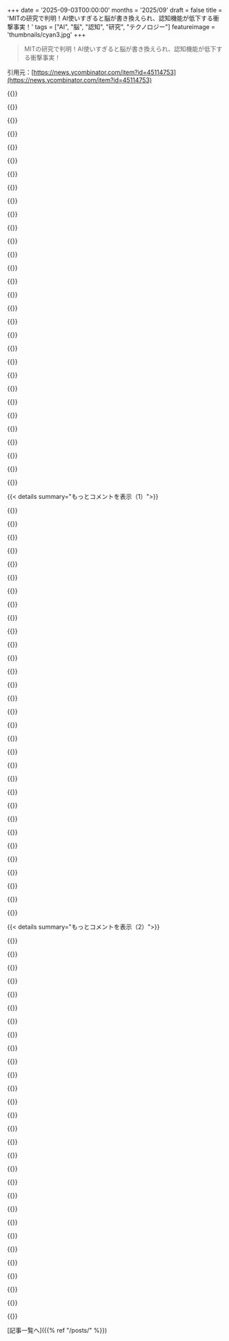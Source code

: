 +++
date = '2025-09-03T00:00:00'
months = '2025/09'
draft = false
title = 'MITの研究で判明！AI使いすぎると脳が書き換えられ、認知機能が低下する衝撃事実！'
tags = ["AI", "脳", "認知", "研究", "テクノロジー"]
featureimage = 'thumbnails/cyan3.jpg'
+++

> MITの研究で判明！AI使いすぎると脳が書き換えられ、認知機能が低下する衝撃事実！

引用元：[https://news.ycombinator.com/item?id=45114753](https://news.ycombinator.com/item?id=45114753)




{{<matomeQuote body="大学院の時、尊敬してた先輩は論文を読んだらコードを書いて実装してて、その練習のおかげでコーディングも論文分析も爆速になったって話。俺も今はコード書かないけど、新しいコードとかに手を動かして苦労するのは超大事だと思う。「プロンプトいじるだけ」の奴らは何も学んでないよ。" userName="goalieca" createdAt="2025/09/03 13:57:28" color="#38d3d3">}}




{{<matomeQuote body="スキルの二極化がマジで起きてるよな。(1)概念を深く理解して、コードで実装できる奴らと、(2)機械に丸投げして能力を失っていく奴ら。今はまだ差がないけど、数年後にはヤバいことになるぜ。" userName="benterix" createdAt="2025/09/03 14:04:55" color="#38d3d3">}}




{{<matomeQuote body="コンパイラみたいに、俺たちは抽象化のレベルを上げてるだけだろ。個々のコードじゃなくて、アーキテクチャとかテストとか契約が大事。AIに高いハードルを超えさせれば、俺の仕事は仕様と実際の機能のズレを見つけて、新しい仕様を作ることだけになる。" userName="CuriouslyC" createdAt="2025/09/03 14:13:49" color="#ff5733">}}




{{<matomeQuote body="他の奴も言ってたけど、LLMは抽象化じゃないんだよ。抽象化ってのは、Aを渡せば必ずBが返ってくる決定論的なもん。だからそれに頼って上位レベルに行ける。でもLLMは確率的だから、Aを渡してもBが返ってくるか確信できない。結局、返ってきたBが正しいかチェックしなきゃいけないから、元の実装と変わらないくらい手間がかかるんだよ。" userName="e3bc54b2" createdAt="2025/09/03 14:32:07" color="#ff33a1">}}




{{<matomeQuote body="じゃあそれは委任（delegation）ってことか。好きな言葉を使えばいいけど、カテゴリをどう呼ぶかで世界をコントロールできるわけじゃないだろ。" userName="stuartjohnson12" createdAt="2025/09/03 14:45:37" color="">}}




{{<matomeQuote body="20年のキャリアで、コンパイラが出したAssemblyなんて数えるほどしか見たことないし、機械語なんて自分で書いた時以外は一度もない。でもLLMを使うのは全然違う。だってLLMは抽象化じゃないんだもん。絶対そうはならないよ。" userName="blibble" createdAt="2025/09/03 14:18:40" color="#38d3d3">}}




{{<matomeQuote body="「プロンプトをいじるだけ」の奴らが学習を逃してるって言うけど、違うことを学んでるだけかもよ。抽象化のレベルは上がってるんだから。今のAIモデルが底辺で天井じゃないってなんで分かんないんだ？Gary Marcusみたいな反対者もいるけど、AIの進化は全然止まってない。もし将来、人間の仕事が残るなら、AIに正確に動いてもらう能力だろうね。" userName="vonneumannstan" createdAt="2025/09/03 14:02:46" color="#38d3d3">}}




{{<matomeQuote body="知性の委任（Delegation of intelligence）ってこと？つまり、片方が賢くなると、もう片方はバカになるってことか？" userName="hoppp" createdAt="2025/09/03 15:19:46" color="#38d3d3">}}




{{<matomeQuote body="抽象化が委任（delegation）と違うって議論の一つは、プログラマーが抽象化を使う場合、それなしでも作業できるし、自分で抽象化を作れることを期待するだろってこと。でも委任（delegation）にはそんな期待しないよね。" userName="robenkleene" createdAt="2025/09/03 15:14:19" color="#ff33a1">}}




{{<matomeQuote body="「リアルなプログラマーはアセンブリを手書きする」なんて幻想には気をつけなよ。コンパイラが出たらプログラムを理解できないプログラマーが増えるって言われたけど、ある意味それは本当だ。でも、何かを構築するっていう実際のプロジェクトでは、ほとんど誰もそれが重要だなんて思ってない。<br>考えるのをやめたら、そりゃ学ぶことは減るよ。でも、もし次の抽象レベルで考えるなら、細かいことはいつも重要じゃないかもしれない。<br>大学の問題は、”次のレベル”がないことだ。知識の伝達を促すために手作業で厳選されたアイデアの羅列にすぎない。会社を立ち上げて何かを作るのとは違う。そっちなら時間を確保できればもっと大きな問題に取り組める。<br>もちろん、これが全てのPhDに当てはまるわけじゃない。分野によっては詳細を学ぶことが重要かもしれないけど、俺たちはかなり専門化してるから、全体的に見ればこれは有利になると思うね。" userName="theptip" createdAt="2025/09/03 15:03:03" color="#ff33a1">}}




{{<matomeQuote body="まだ初期段階だからだよ。まだ十分良いってわけじゃないし、信頼も足りてないんだ。コードのチェックにもまだリソースが割かれてるしね。<br>昨日、Braveブラウザの新しいタブがバックグラウンドで70MBのRAMを使ってる投稿を見たけど、最適化できるコードがあるのは確かでも、誰も気にしやしないよ。細かいことだし、今のPCは十分パワフルだから問題ないんだ。瑣末なコードは抽象化のおかげで消え去ったのさ。" userName="KoolKat23" createdAt="2025/09/03 14:44:35" color="#38d3d3">}}




{{<matomeQuote body="ほとんどのプログラマーはアセンブリを知らないから、依存してる抽象化なしでは作業できないんだよ。それって、プログラミング言語は抽象化じゃないって主張してるってことかい？" userName="vidarh" createdAt="2025/09/03 15:28:56" color="">}}




{{<matomeQuote body="マジで？失速の兆しはないって？1〜2年前にLLMが登場したとき、同僚は「これすごい、テストケースが作れる！」って言ってたんだ。今は「まだテストケースは作れるよ！それに、”本当に細かく指示したら”小さい関数も作れるようになったよ！」って言ってる。かなり失速してるように見えるけど、俺だけかな。" userName="codyb" createdAt="2025/09/03 14:13:43" color="#ff5733">}}




{{<matomeQuote body="ぶっちゃけごめん、でもLLM使ってないって言う人の割には、LLMの性能について意見持ちすぎだろ。反対するのはいいけど、もし3年前に使っただけなら、改善があったかなんてわかるわけないだろ。" userName="tuesdaynight" createdAt="2025/09/03 14:40:29" color="">}}




{{<matomeQuote body="「LLMはその性質上、確率的だ。確率的なものは決定的ではない。」って言うけど、俺は手を動かす派だけど、そこまで違いがあるのかな？現代のコンパイラもかなり確率的な挙動を含んでるよ。" userName="glitchc" createdAt="2025/09/03 15:41:30" color="#ff33a1">}}




{{<matomeQuote body="「抽象化は決定的で純粋な関数で、Aが与えられれば常にBを返す。」って言うけど、それは間違いだよ。抽象化が厳密に機能的とか決定的であるべきってルールはないんだ。実際、最初の抽象化はおそらく言語だっただろうけど、それは明らかにどちらでもない。一番きれいで扱いやすい抽象化はそういった特性を持ってるけど、必須じゃないんだ。" userName="daveguy" createdAt="2025/09/03 14:49:44" color="#ff33a1">}}




{{<matomeQuote body="ゼロサムゲームじゃないよ。全ての関係者が時間をかけて、より賢くなれるんだから。" userName="charcircuit" createdAt="2025/09/03 16:05:45" color="">}}




{{<matomeQuote body="学習プロセスを強化するためにAIを使う人たちはどうなの？俺は、誰にも聞きたくない「くだらない」質問や、既存の情報源にはないニッチな質問をAIに聞けることで、新しい概念をよりよく理解できると感じてるよ。もし答えをただ受け入れて次に進むだけなら、そりゃ苦労するだろうけどさ。でも、答えを批判的に吟味して情報を統合するなら、深く理解したい人にとって、これ以上良い時代はないと思うけどね。" userName="el_benhameen" createdAt="2025/09/03 14:17:23" color="#45d325">}}




{{<matomeQuote body="「LLMはその性質上、確率的だ。」って言うけどさ、人間だって確率的なのに、みんな人にお金を払ってコードを書かせてるじゃん。" userName="Paradigma11" createdAt="2025/09/03 15:00:14" color="#ff33a1">}}




{{<matomeQuote body="相手は賢くならないし、任せた側もバカにはならないよ。ただ、自分で作業する人間と比べたら、賢くなるチャンスを失うってだけのことさ。" userName="benterix" createdAt="2025/09/03 15:45:32" color="#ff33a1">}}




{{<matomeQuote body="これは抽象化の問題だよ。AIのプロンプトが内部でどう動くか見る人もいるけど、全員じゃないよね。アセンブリ言語と同じで、見たことなくても使う人はいるし、同じ議論もできる。将来的には、この境界線はすごく曖昧になるはずさ。" userName="elAhmo" createdAt="2025/09/03 14:28:38" color="#45d325">}}




{{<matomeQuote body="そうかもしれないけど、君がコメントしてるのは、研究結果で「そうはならない」って示されてる記事のことだよ。" userName="matt_kantor" createdAt="2025/09/03 16:46:37" color="">}}




{{<matomeQuote body="＞コンパイラみたいに抽象化が進んでるって意見だけど、違うよ。AIの出力コードは毎回チェックしなきゃいけないからね。コンパイラはコンパイル過程を全部チェックする必要なかったし、テスト可能なコードだった。AIは英語入力からの非決定的な出力だからさ。" userName="aprilthird2021" createdAt="2025/09/03 14:19:58" color="#45d325">}}




{{<matomeQuote body="＞現在の仕様と意図した機能の違いを見つけ、新しい仕様で修正するのが仕事、って話だけど、これを効率よく「正しく」やるには、実装評価の膨大な経験と、その実装が望む結果にどう影響するか想像する能力が要る。LLMを使うと、この経験が蝕まれるよ。算数や代数が苦手だと、微積分みたいな高度な数学が難しくなるのとそっくりだね。" userName="chii" createdAt="2025/09/03 14:49:31" color="#ff5733">}}




{{<matomeQuote body="＞「真のプログラマーはアセンブリを手書きする」という誤謬に注意、ってあるけど、これまでの抽象化は正確性を保ってた。PythonはCより遅くても信頼性は同じだ。でもLLMは正確性を保たない。正しいプロンプトでも間違った結果が出るんだよ。これはもうプログラミングじゃなくて、数分前のことも忘れる重度認知症のベテランプログラマーを管理するみたいなものさ。" userName="Jensson" createdAt="2025/09/03 15:15:34" color="#ff5c5c">}}




{{<matomeQuote body="＞LLMはその性質上、確率的だ、ってあるけど、コンパイラもそうだよ。でもみんな問題なく使ってるよね。コンパイラもLLMも決定論的に作れるんだけど、パフォーマンスを優先してその保証を諦めるのが都合がいいんだ。" userName="charcircuit" createdAt="2025/09/03 16:08:38" color="#ff5c5c">}}




{{<matomeQuote body="＞「真のプログラマーはアセンブリを手書きする」という誤謬に注意、って話だけど、コンパイラがプログラムの仕組みを理解できないプログラマーを生むと言われたのは確かだ。でも、モノ作りには重要じゃないってのが共通認識だね。肝心なのは、アセンブリまで掘り下げれば無限に精密な制御ができるってこと。Javaでアセンブリを使ったり、JITコンパイラの出力を確認したり、問題あればJITを無効にしたりもできる。高レベル言語使う人がアセンブリやCのメモリ管理の詳細を知らなくても、少しずつ学べるんだ。でもAIは、そうした基礎を蝕むものだよ。" userName="PhantomHour" createdAt="2025/09/03 16:18:48" color="#38d3d3">}}




{{<matomeQuote body="君は、この研究結果が当てはまらない一部の人たちがいる、って議論してるコメントチェーンの中にいるんだよ。" userName="charcircuit" createdAt="2025/09/03 16:56:38" color="">}}




{{<matomeQuote body="＞現代のコンパイラはかなりの確率的挙動を含んでる、って話だけど、いくつか例を挙げてくれるかな？" userName="davidrupp" createdAt="2025/09/03 15:46:19" color="">}}




{{<matomeQuote body="AIが作るコードは機械語みたいなもんだって思うんだ。厳密な仕様を満たせば、AIが作ったコードはどれも同じ価値ってこと。" userName="CuriouslyC" createdAt="2025/09/03 14:50:24" color="">}}




{{< details summary="もっとコメントを表示（1）">}}

{{<matomeQuote body="委任には、人を成長させる「再生型」と、価値を搾取する「退行型」があるよね。LLMも産業革命や奴隷制みたいに、人間から価値を搾取する「退行型」になりがち。AIは人間を成長させるように設計すべきだよ。この考えを説明してる記事がこれ→ https://hazelweakly.me/blog/stop-building-ai-tools-backwards" userName="hosh" createdAt="2025/09/03 16:07:03" color="#ff5733">}}




{{<matomeQuote body="この論文ね、まずarXivだから査読前だよ。参加者も各グループ18人で合計54人。しかもMITの若者に偏ってるから、結果の再現性や一般性は疑わしいね。脳スキャンとかも非日常的だし、実験内容もバレやすいんじゃないかな。<br>元の論文はこちら→ https://arxiv.org/pdf/2506.08872" userName="tomrod" createdAt="2025/09/03 12:56:32" color="#ff5733">}}




{{<matomeQuote body="査読前論文に「話半分で聞け」って言うのはもうやめようよ。査読って結構問題だらけで、リリースの邪魔になるし。オープン査読とかにすべきだよ。この論文の結論が話題作り先行で時期尚早ってのは同意するけどね。" userName="mnky9800n" createdAt="2025/09/03 13:13:35" color="">}}




{{<matomeQuote body="研究の参加者54人っていう規模と、ボストンの大学生中心っていう構成は、確かに限界だね。でも、これは「再現性や一般化が難しい」って理由じゃなくて、もっと大規模で多様な研究をやるべき理由だと思うな。" userName="i_am_proteus" createdAt="2025/09/03 13:06:10" color="#38d3d3">}}




{{<matomeQuote body="この話を聞くと、Dunning Kruger Effectの論文を思い出すよ。あれも参加者少なくて方法論に問題あったけど、みんな信じちゃった。AIが脳をダメにするっていうのも、「SNS→ゲーム→テレビが脳をダメにする」っていう昔からの心配事の繰り返しだよね。キャッチーな見出しって強力なんだ。" userName="dahart" createdAt="2025/09/03 13:46:50" color="#785bff">}}




{{<matomeQuote body="お願いだからやめてくれ。室温超伝導の馬鹿げた騒ぎが長引いたの覚えてるだろ？ああいうのを、みんなで避けようよ。" userName="chaps" createdAt="2025/09/03 13:31:58" color="">}}




{{<matomeQuote body="たしかに規模を広げれば一般化はできるけど、再現性とはまた別問題だよ。多くの心理学や神経科学の研究は、サンプルが少なかったり、実験が現実離れしてたりして、再現できないことが多いんだ。この研究も、再現性の壁にぶつかる可能性が高いと思うね。" userName="tomrod" createdAt="2025/09/03 13:10:46" color="#ff5c5c">}}




{{<matomeQuote body="参加者約54人の研究全部に対してそう思うの？GLP-1脳がんの研究とかも？" userName="genewitch" createdAt="2025/09/03 16:32:25" color="">}}




{{<matomeQuote body="みんな「AI」って言うけど、これLLMのことだよね。画像や動画を作るAIが認知機能低下につながるとは思えないな。LLMは、覚えることとかをサボらせて、知的怠惰を引き起こすかもね。" userName="giancarlostoro" createdAt="2025/09/03 13:33:31" color="#785bff">}}




{{<matomeQuote body="「AIで脳が」論文は、プレプリントでのオープンピアレビューで反証されたんだって。クローズドピアレビューって、トップジャーナル以外だとひどいこと多いしね。オープンは科学に良い影響を与えるよ。今回の論文は方法も内容もイマイチだと思うけどさ。" userName="physarum_salad" createdAt="2025/09/03 13:47:30" color="#38d3d3">}}




{{<matomeQuote body="どの研究か特定してほしいな。N（参加者数）が少ない研究は、母集団レベルの主張を裏付けるにはNが多い研究より劣るんだ。統計的検出力が低くて、効果を見逃したり、結果が不安定になりやすいからね。高品質な低N研究には、とんでもなく大きな効果量が必要だよ。" userName="tomrod" createdAt="2025/09/03 17:27:35" color="#785bff">}}




{{<matomeQuote body="この研究、ChatGPTがエッセイ執筆スキルに与える影響に特化してたんだって。練習しないとスキルが落ちるってだけで、AIが有害ってわけじゃないよ。あと、元の論文は「認知負債」であって「認知機能低下」じゃないから、解釈には注意が必要だね。全てのLLM/AIが脳に有害だと結論づけるのは時期尚早だと思うな。" userName="memco" createdAt="2025/09/03 14:22:54" color="#ff33a1">}}




{{<matomeQuote body="再現性危機の今、ピアレビューってどれくらい効果があるんだろうね？詐欺や質の悪い科学をどれだけ見抜けてるの？" userName="stonemetal12" createdAt="2025/09/03 13:37:51" color="">}}




{{<matomeQuote body="「AIが脳を腐らせる」みたいなヘッドラインは、みんなが信じたいから強力だよね。ソーシャルメディア、ゲーム、テレビ…機械が人を愚かにするって心配は昔からあるんだ。紀元前2800年頃のアッシリアの粘土板にも「最近の世は堕落してる、世界の終わりが近い」って書いてあったらしいよ。いつの時代も同じだね。<br>https://quoteinvestigator.com/2012/10/22/world-end/<br>https://www.youtube.com/watch?v=5IsSpAOD6K8" userName="tomrod" createdAt="2025/09/03 13:55:04" color="#ff5733">}}




{{<matomeQuote body="サンプルサイズが必要かどうかは効果量次第だよ。この研究では、AIユーザーは引用を全く思い出せなかったのに、非AIユーザーは50%以上思い出せたって。これだけ大きな効果量なら、54人でも統計的に十分有意だと言えるし、この研究が検出力不足だったとは言えないね。" userName="sarchertech" createdAt="2025/09/03 17:54:44" color="#ff5c5c">}}




{{<matomeQuote body="論文を読んだけど、実験の妥当性に疑問があるな。「脳」グループが普段と違うやり方（ChatGPT使用）をした時、脳が同じ認知負荷を期待してたってことじゃない？エッセイの質が目的なのに、LLM使用グループのエッセイは「高評価」だったんでしょ？些細なことを大げさに騒いでるだけじゃないかな。" userName="rawgabbit" createdAt="2025/09/04 05:01:14" color="#38d3d3">}}




{{<matomeQuote body="ソクラテスも『パイドロス』で、読み書き能力が人を愚かにするって言ってたよね。あれ、今も真実だと思うよ。新しい技術って、使い方次第で賢くも愚かにもなるんだから。" userName="hamburga" createdAt="2025/09/03 13:52:45" color="#785bff">}}




{{<matomeQuote body="もっと多様な学校から参加者を選んでほしいな。今の参加者はすごく選抜された層だから、ごく一部の人口しか見てないことになるよ。" userName="stackskipton" createdAt="2025/09/03 14:45:26" color="#38d3d3">}}




{{<matomeQuote body="なんでみんな、少ない人数の研究を発表するんだろう？" userName="ndkap" createdAt="2025/09/04 02:46:06" color="">}}




{{<matomeQuote body="査読って、仲間内の馴れ合いで、再現性も確認されないこと多いよね。もし自分の経歴が懸かってるなら、みんな論文を承認するのかな？皮肉だけど、AIがこういう手抜きや馴れ合いを見抜いて自動化してくれるのを待ってるんだ。<br>不正論文は1%どころじゃないと思うよ。NIHの論文を長年読んで、学ぶためにしてたけど、もっと多いと確信してる。あからさまな不正は報告して、時々論文が取り下げられることもあるけど、このプロセスには悪いインセンティブが多すぎて、きっともっと悪くなるだろうね。" userName="Bender" createdAt="2025/09/03 13:56:06" color="#ff5733">}}




{{<matomeQuote body="ソクラテスは正しかったんだ。彼の時代、記憶は貴重で、アイデアを結びつけたり、引用したり、議論を組み立てたりするのに使われた。でも、書くことによって記憶機能は急速に低下するんだ。脳は怠け者だからね。<br>新しい場所に行くと「ここって〇〇にそっくりだ」って脳が言うのは、脳の怠惰さの表れだよ。「解決したから休もう」って。でも、その観察は決して正確じゃないんだ。<br>パターン認識は時間を節約して、生き残るのを助けてくれるけど、人類には害になるショートカットにもつながるんだ。<br>ソクラテスは脳のこういう特性を認識してて、ショートカットが推論力や理解力に与えるダメージを警告しようとしたんだ。彼の時代には、家系図全体や条約を暗記して引用できる人が珍しくなかった。人類は圧倒的にこれらの能力を失ってしまったよね。外部記憶に頼りすぎて、名前や大事な日付、時間や季節、さっきしてたことさえ忘れちゃう！<br>ソクラテスが正しかったんだ。書くことは人間をバカにするよ。トークンの上限を減らし、ページングテーブルのサイズを減らし、会話の全体の長さを減らすんだ。今はもっと学習してるかもしれないけど、それを得るために何を諦めたんだろうね？" userName="imchillyb" createdAt="2025/09/03 14:24:41" color="#ff5733">}}




{{<matomeQuote body="この実験設定は望みがないくらい欠陥があるよ。LLMがある状況でも、人のタスクが変わらないって仮定してるんだからね。<br>もしコンピュータがエッセイを書くなら、良いエッセイを作る責任がある人は、新しい（たぶんもっと幅広い）スキルをすごく早く身につけるはずだよ。" userName="hedora" createdAt="2025/09/03 16:39:18" color="">}}




{{<matomeQuote body="君の仮説は、すごく頭の良い人ほど、LLMの助けを借りて書いたエッセイからの引用を覚えられないってこと？<br>俺はそうは思わないな。" userName="sarchertech" createdAt="2025/09/04 03:08:19" color="">}}




{{<matomeQuote body="「査読前の論文は疑ってかかるべきという意見はやめるべき」という主張に、絶対ノーだね。俺は査読の擁護者で、欠点があっても大きな価値があると思ってる。個人的な経験では、査読は俺が関わった論文の100%を改善してきたか、ボツにしてきたんだ。これは良いアイデアに価値があることを示してる。<br>俺が査読した論文も同じように改善されたよ。誰もが全てを知ってるわけじゃないし、知識がある人が意見を加えてくれるのは助けになるんだ。たとえその査読者が気難しいことを言ってもね。完璧なプロセスじゃないことは認めるけど（悪い査読者や編集者もいるし、アイデアを盗む奴もいる）、だからこそジャーナルを超えた「アイデアの市場（marketplace of ideas）」があるんだ。<br>「科学はアイデアの市場になるべき」というけど、これはすでに行われてるんだ。学術界は資源に関してはサバンナみたいなもので、豊かに見えるけど、実はすごく制約されてる。くだらないアイデアは、それが「象」から来たものでも、引き裂かれることになるよ。<br>それがペイウォールの裏で行われてるのが大きな問題で、インセンティブの構造は変える必要があるね。でも、あからさまなインチキが横行するのを望まないなら、品質チェックは必要だよ。<br>[0] https://x.com/JustinWolfers/status/591280547898462209?lang=e... 車が原稿だったらって話。" userName="tomrod" createdAt="2025/09/03 13:18:28" color="#ff5c5c">}}




{{<matomeQuote body="全体として、論文の弱点については君に同意するけど、その結果への懐疑心には同意しないな。<br>俺たちの体は、やってることに自然に適応するんだ。何かをすれば、体がそれを強化して、もっと高度なことができるようになる。何もしなければ、そのスキルや筋肉は時間とともに衰える傾向がある。<br>LLMに（このケースのように）エッセイを書かせるのは、自分で実際にエッセイを書くよりも桁違いに簡単だよ。だから、LLMを使ってエッセイを書くことが、自分の書く能力を徐々に低下させるのはかなり自明だと思うんだ。もちろん、何かの理由でそうじゃない可能性もあるけど、それはかなり驚きだね。" userName="somenameforme" createdAt="2025/09/03 13:33:57" color="#ff5733">}}




{{<matomeQuote body="テレビやビデオゲームに過度に触れると問題があるのは明らかだし、AIの過度な使用にも同じような問題があるのは間違いないね。子どもを持つ大人なら誰でも、その中毒性や行動上の悪影響をはっきり見て取れるよ。" userName="boringg" createdAt="2025/09/03 13:52:24" color="">}}




{{<matomeQuote body="君の言う通り、俺の知る限り、その論文が却下されたのは、誰かが注意深く読んだからじゃなくて、人々がそれを再現しようとしたからなんだよね。査読は再現性を確認しないんだ。査読の数を減らして、結果を実際に再現するのにもっと時間を費やすべきだと思う。だから、再生産性の危機っていう時代があったんだよ。" userName="ajmurmann" createdAt="2025/09/03 14:03:49" color="#785bff">}}




{{<matomeQuote body="でも、エッセイを書く目的ってエッセイの質じゃないの？<br>教育の文脈で書くことのほとんどは、学習が目的で、価値あるものを作り出すことじゃないんだ。学習の文脈での生産性は、たいてい間違った見方だよ。仕事での学習も同じで、経験が少ないうちは生産性が低いのが普通で、時間とともに増えるべきだとされてるんだ。" userName="MobiusHorizons" createdAt="2025/09/04 15:14:21" color="#38d3d3">}}




{{<matomeQuote body="この研究、統計的にはまだ微妙だね。コホートサイズや有意水準、効果量の話だと、99%レベルではクリアしてるけど、99.9%だと足りない。あと、学校や学生のバイアス、本当にランダムだったか？って問題もあるから、もっと大規模な研究が必要。一部の学生にしか当てはまらないし、まだ決定打じゃないってこと。" userName="tomrod" createdAt="2025/09/03 19:37:18" color="#ff5733">}}




{{<matomeQuote body="AIが脳をダメにするっていう話、新聞の時代からずーっと言われてるじゃん？少なくとも5世代前からね。政治家への不満とか、古代の数学の間違いの話もそうだけど、新しいものへの懸念って、いつも似たような感じで繰り返されるんだよね。たぶん全部繋がってるんだろうな。" userName="genewitch" createdAt="2025/09/03 16:44:51" color="">}}

{{</details>}}




{{< details summary="もっとコメントを表示（2）">}}

{{<matomeQuote body="ほとんどの論文って、実際には再現されないんだよね。だから、すごく大規模でめちゃくちゃ厳密な研究じゃない限り、『たぶん再現されないだろうな』って思っておくのが普通だよ。" userName="jdietrich" createdAt="2025/09/03 16:39:37" color="#ff5c5c">}}




{{<matomeQuote body="この記事、元の論文の内容を全然理解してないし、論文の著者が使わないでって言ってる言葉（“stupid”とか“dumb”とか“brain rot”とかね）を平気で使ってるのがダメだよね。認知バイアスの良い例だよ。<br>1. https://www.brainonllm.com/<br>2. https://www.brainonllm.com/faq" userName="LocalPCGuy" createdAt="2025/09/03 14:23:23" color="#45d325">}}




{{<matomeQuote body="HNがRedditみたいにクリックベイトだらけになってるって感じるよ。この研究も何度も再投稿されてるしね。ChatGPTを4ヶ月でたった4回使った18人の研究なんて、ノイズが多すぎて信用できないよ。AI使いすぎると良くないってのは分かるけど、これはただのクリックベイトだね。" userName="causal" createdAt="2025/09/03 15:06:24" color="#ff33a1">}}




{{<matomeQuote body="皮肉にも、君は前のコメントみたいに、サンプルサイズが小さいって批判してるね。でもサンプルサイズはこれで十分だよ。心理学の研究って大規模にするのが難しいから、これくらいは普通なんだ。それに、グループ間の差がすごく大きいから、ノイズがあったとしても結果が覆るほどじゃないはずだよ。" userName="Mentlo" createdAt="2025/09/04 06:33:08" color="#45d325">}}




{{<matomeQuote body="私も、続報とか新しい研究かなって期待しちゃったんだけど、それもAIが有害だっていう考えに同情する自分のバイアスだね。本当は『まだ分からないから調査中だよ』って言えばいいんだけど、そういう世の中じゃないのが残念だよ。" userName="LocalPCGuy" createdAt="2025/09/03 16:47:14" color="">}}




{{<matomeQuote body="皮肉なことに、AIを使わないことがRedditでどう認知機能低下に繋がるか、別の研究が必要なんじゃないかな。プログラミングのサブレディットでは、AIツールに反対しすぎて、もはやエンジニアリングの感覚を失って宗教じみてるよ。" userName="tarsinge" createdAt="2025/09/03 17:25:32" color="">}}




{{<matomeQuote body="HNがReddit化してるって？『9月で、9月は終わらない』ってことだね。" userName="GeoAtreides" createdAt="2025/09/03 17:55:56" color="">}}




{{<matomeQuote body="誰も論文読んでないのバレバレだよ。LLMを使ったグループの脳の結合性低下は、セッション4でLLMを使えなくなったからで、パフォーマンスが落ちただけで、バカになったわけじゃないんだ。Extended Mindの考え方が重要だね。一番面白かったのは、LLMを使ってなかったグループがセッション4でLLMを与えられたときに、脳がすごく活性化したって結果だよ。" userName="NapGod" createdAt="2025/09/03 18:22:49" color="#ff33a1">}}




{{<matomeQuote body="論文はAIを「バカ」にするような言葉は使ってない、ジャーナリストも使うなって言うけど、俺はChatGPTを8ヶ月使ってコード書いたら、マジで脳の働きが遅くなった気がするんだ。<br>あの研究は納得だね。でも、AIに都合の悪い研究は出てこないだろうな。" userName="marcofloriano" createdAt="2025/09/03 17:41:46" color="">}}




{{<matomeQuote body="個人の経験は大事だけど、それをみんなに当てはめるのは無理があるよ。<br>人は自分の考えに合うと、批判的に物事を見なくなるから気をつけよう。<br>今はまだAIが脳にどう影響するか分かんないから、もっと研究が必要だね。<br>研究は出るだろうけど、AIの進化が早すぎて質の確保が大変そう。" userName="LocalPCGuy" createdAt="2025/09/03 18:05:48" color="#ff5733">}}




{{<matomeQuote body="俺はLLMに文章を書かせたり修正させたりすべきじゃないと思うな。<br>アイデア出しやフィードバックに使うのがいい。AIに頼りすぎると、脳が乗っ取られちゃうよ。<br>プログラミングでAIツール使いすぎると、認知機能が落ちるって実感がある。<br>エラーをコピペで解決するのは楽だけど、学ぶことは少なくなるんだ。自力で考える意志力が大事だね。" userName="TheAceOfHearts" createdAt="2025/09/03 13:12:12" color="#ff5733">}}




{{<matomeQuote body="俺は逆の経験をしてるよ。AIの答えをただコピペするんじゃなくて、なんでそれが動くのか、深く掘り下げて聞くんだ。<br>例えば、コマンドの各フラグの意味とかね。<br>そのおかげで、個々の知識を学ぶ時間は減るけど、より多くの問題解決を経験できて、結果的にたくさんのことを学べるんだ。" userName="jbstack" createdAt="2025/09/03 13:46:34" color="#ff5c5c">}}




{{<matomeQuote body="AIの答えを深掘りするやり方、試したけど幻覚（ハルシネーション）が多いんだよね。<br>俺はまずGoogleで調べて、LLMは最後の手段って感じ。<br>検索エンジンで分かることなら、LLMっている？<br>この前、systemdのExecStart=後のコロンの意味を聞いたら、もっともらしいけど間違った答えばかりだったよ。" userName="mzajc" createdAt="2025/09/03 14:05:41" color="#45d325">}}




{{<matomeQuote body="これってトレードオフだよね。ChatGPTを使い込むと、幻覚を見抜く勘が磨かれるんだ。<br>「なんで？」って掘り下げると、説明が妥当か分かるし、専門知識も役立つ。<br>ファクトチェックと実践を組み合わせれば、かなり正確になるよ。<br>Google検索だって完璧じゃないしね。<br>この前、Incusのcloud-initで詰んだとき、ChatGPTで速攻解決して時間節約できた経験があるんだ。" userName="jbstack" createdAt="2025/09/03 14:46:59" color="#785bff">}}




{{<matomeQuote body="AIに直接答えさせるより、答えを見つける方法を教えてもらう方がいいんじゃない？<br>例えば、この件なら「`man systemd.service`を見て、`ExecStart=`とか`”COMMAND LINES”`で検索すれば分かるよ」って教えてもらうとかさ。" userName="majewsky" createdAt="2025/09/03 15:08:37" color="#ff33a1">}}




{{<matomeQuote body="それはすごくいい方法だね。LLMが情報源じゃなくなるからさ。<br>でも、残念ながら、その機能がちゃんと文書化されてるときしか使えないんだよね。<br>今回のケースはそうじゃなかったし。" userName="mzajc" createdAt="2025/09/03 18:16:09" color="">}}




{{<matomeQuote body="`ExecStart`の行でコロンを使ってる例って教えてもらえる？<br>Googleで探しても資料が見つからないし、俺のsystemdユニットファイルにもそんな例はないんだよね。" userName="dpkirchner" createdAt="2025/09/03 15:03:39" color="">}}




{{<matomeQuote body="うん、それがなぜか文書化されてないんだよね。<br>どこで見たか覚えてないけど、例えばこんな感じ。<br>`[Service]`<br>`ExecStart=/bin/echo $PATH`だと環境変数が出て、<br>`[Service]`<br>`ExecStart=:/bin/echo $PATH`だと文字列の`$PATH`がそのまま出力されるんだ。" userName="mzajc" createdAt="2025/09/03 18:13:49" color="#ff33a1">}}




{{<matomeQuote body="学校の授業で先生が問題解くの見てても、自分でやらないと試験じゃ解けないよな。練習で自分から取り組まなきゃ、試験に落ちるってこと。" userName="kjkjadksj" createdAt="2025/09/03 17:33:58" color="#ff5c5c">}}




{{<matomeQuote body="それは学ぶ内容によるでしょ。教科書読んで覚えるだけで多くの試験パスしてきたよ。数学みたいのは別だけどね。先生が板書するのをただ見るのと、LLMとかに質問して深く理解するのとは全然違うよ。" userName="jbstack" createdAt="2025/09/03 18:25:36" color="#ff5733">}}




{{<matomeQuote body="LLMが正しい情報返してるか確認するのが問題だよね。信頼できる情報で確認する頃にはもうLLM要らないじゃん。" userName="kjkjadksj" createdAt="2025/09/04 06:32:59" color="">}}




{{<matomeQuote body="Firefoxのオートコレクトでスペルがめちゃくちゃ良くなった経験があるよ。LLMも開発者ならもっと早く学習して、結論出すのに使えるはず。特に過去の解決策を思い出せない時とか便利。LLMを良いエンジニアになるためにどう使うか、自分たちでちゃんと考えるべきだよね。" userName="giancarlostoro" createdAt="2025/09/03 13:40:11" color="#785bff">}}




{{<matomeQuote body="GPSとかGoogle Mapsを常に使うのと似てるよね。めちゃ便利だけど、空間認識能力とか地理的な記憶は衰える。判断力も鈍るんだ。データが間違ってたり古かったりすると、最悪行き詰まることもある。盲目的に使うと死者も出てるんだよ。紙の地図でも問題はあったけど、失敗のモードが違うんだよね。" userName="lazide" createdAt="2025/09/03 13:33:25" color="#45d325">}}




{{<matomeQuote body="LLMに文章書かせるのは怠惰だし、結果もイマイチだと思うな（脳の衰えは分かんないけど）。でも、自分で下書き作ってからLLMに添削してもらったり、盲点や表現の改善点を聞くのはすごく良い使い方だと思うよ。" userName="Manik_agg" createdAt="2025/09/03 13:29:50" color="#ff5733">}}




{{<matomeQuote body="まさにこれが問題だよね。でも、自分の専門外の技術分野をサッと理解して、知識不足に足を引っ張られない「ちょうどいい」場所もあるんだ。例えば、C言語で水中音響の信号処理をすぐにできたけど、別にその道のプロになるつもりはない。とりあえず動くもの作って、次の仕事に進めたのは良かったね。前だったらコードを読みまくってたよ。" userName="defgeneric" createdAt="2025/09/03 16:21:38" color="#785bff">}}




{{<matomeQuote body="仕事以外だとLLMを使って、はんだ付けとか回路構築とか、ソーラーパネルやLoRaに関するあれこれを学んでるよ。全部実践してさらに知識を深めてるんだ。上手くいかなくてもAIが原因究明を手伝ってくれるから、質問しまくって理解してる。YouTubeもいいけど動画は苦手だし、分厚い教科書も僕の目的に合わない。失敗しながら学ぶのが好きで、LLMのおかげで安価な電子工作でもそれができるようになったんだ！" userName="sudosteph" createdAt="2025/09/03 13:21:20" color="#ff33a1">}}




{{<matomeQuote body="前の人がなんでAIを選ぶのか気になるな。テキストで学ぶのは一番難しい方法だと思うんだけど。はんだ付けの感覚とか、良い悪い仕上がりってどんな感じか、文字じゃ分からないじゃん。良い動画の方が断然分かりやすいよ（見つけるの難しくなってるけどね）。" userName="nancyminusone" createdAt="2025/09/03 14:48:08" color="">}}




{{<matomeQuote body="僕はテキスト情報の方が処理しやすいからAIを使ってるんだ。動画は刺激が多すぎたり、関係ない内容が多かったり、巻き戻しが面倒でね。LLMなら全体像を把握できるし、手持ちの材料で具体的なアイデアももらえる。はんだ付けもテキストで分かりやすく学べたし、写真アップしてレビューしてもらって練習したよ。早くプロジェクトを進められたのが良かったな。あと、LLMにバカな質問やエッジケースを聞けるのも最高。自分でデザイン提案して、LLMに評価してもらったり、変更したらどうなるかとか、リスクやトレードオフをインタラクティブに教えてもらえるのが、一番理解を深めるのに役立つんだ。" userName="sudosteph" createdAt="2025/09/03 15:16:22" color="#38d3d3">}}

{{</details>}}



[記事一覧へ]({{% ref "/posts/" %}})
